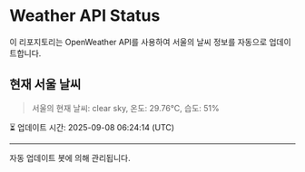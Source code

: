 
# Weather API Status

이 리포지토리는 OpenWeather API를 사용하여 서울의 날씨 정보를 자동으로 업데이트합니다.

## 현재 서울 날씨
> 서울의 현재 날씨: clear sky, 온도: 29.76°C, 습도: 51%

⏳ 업데이트 시간: 2025-09-08 06:24:14 (UTC)

---
자동 업데이트 봇에 의해 관리됩니다.
